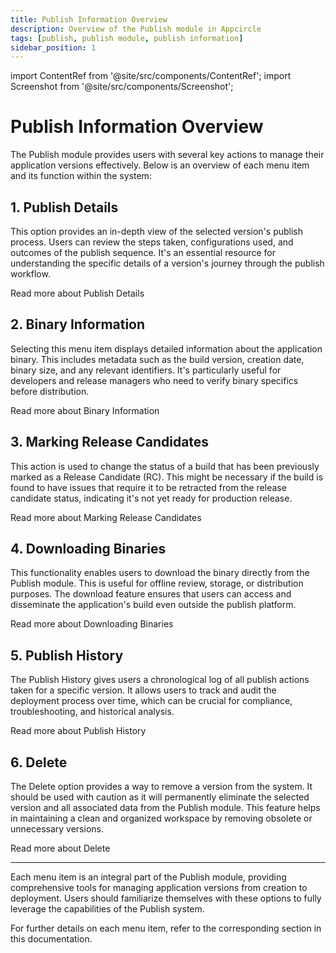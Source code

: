 ```yaml
---
title: Publish Information Overview
description: Overview of the Publish module in Appcircle
tags: [publish, publish module, publish information]
sidebar_position: 1
---
```


import ContentRef from '@site/src/components/ContentRef';
import Screenshot from '@site/src/components/Screenshot';

# Publish Information Overview

The Publish module provides users with several key actions to manage their application versions effectively. Below is an overview of each menu item and its function within the system:

<Screenshot url='https://cdn.appcircle.io/docs/assets/2821-ios-publish-actions.png' />

## 1. Publish Details

This option provides an in-depth view of the selected version's publish process. Users can review the steps taken, configurations used, and outcomes of the publish sequence. It's an essential resource for understanding the specific details of a version's journey through the publish workflow.

<ContentRef
url="/publish-module/publish-information/publish-details">
Read more about Publish Details
</ContentRef>

## 2. Binary Information

Selecting this menu item displays detailed information about the application binary. This includes metadata such as the build version, creation date, binary size, and any relevant identifiers. It's particularly useful for developers and release managers who need to verify binary specifics before distribution.

<ContentRef
url="/publish-module/publish-information/binary-information">
Read more about Binary Information
</ContentRef>

## 3. Marking Release Candidates

This action is used to change the status of a build that has been previously marked as a Release Candidate (RC). This might be necessary if the build is found to have issues that require it to be retracted from the release candidate status, indicating it's not yet ready for production release.

<ContentRef
url="/publish-module/publish-information/marking-release-candidates">
Read more about Marking Release Candidates
</ContentRef>

## 4. Downloading Binaries

This functionality enables users to download the binary directly from the Publish module. This is useful for offline review, storage, or distribution purposes. The download feature ensures that users can access and disseminate the application's build even outside the publish platform.

<ContentRef
url="/publish-module/publish-information/download">
Read more about Downloading Binaries
</ContentRef>

## 5. Publish History

The Publish History gives users a chronological log of all publish actions taken for a specific version. It allows users to track and audit the deployment process over time, which can be crucial for compliance, troubleshooting, and historical analysis.

<ContentRef
url="/publish-module/publish-information/publish-history">
Read more about Publish History
</ContentRef>

## 6. Delete

The Delete option provides a way to remove a version from the system. It should be used with caution as it will permanently eliminate the selected version and all associated data from the Publish module. This feature helps in maintaining a clean and organized workspace by removing obsolete or unnecessary versions.

<ContentRef
url="/publish-module/publish-information/delete">
Read more about Delete
</ContentRef>

---

Each menu item is an integral part of the Publish module, providing comprehensive tools for managing application versions from creation to deployment. Users should familiarize themselves with these options to fully leverage the capabilities of the Publish system.

For further details on each menu item, refer to the corresponding section in this documentation.
